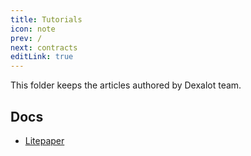```yaml
---
title: Tutorials
icon: note
prev: /
next: contracts
editLink: true
---
```


This folder keeps the articles authored by Dexalot team.

## Docs

* [Litepaper](contents/articles/litepaper)
